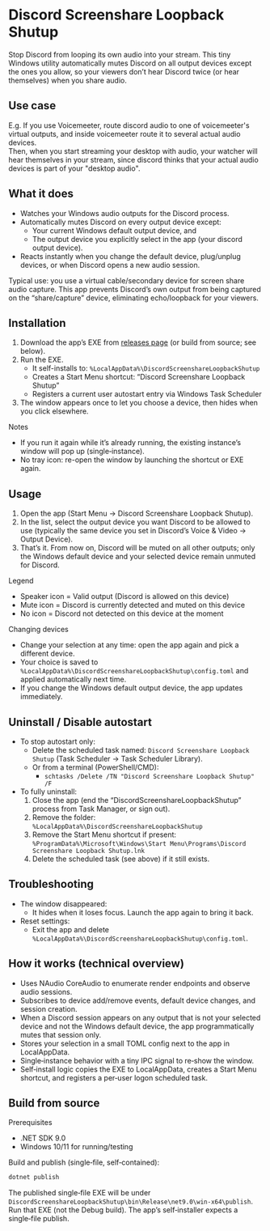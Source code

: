 ﻿# Discord Screenshare Loopback Shutup

Stop Discord from looping its own audio into your stream.
This tiny Windows utility automatically mutes Discord on all output devices except the ones you allow, so your viewers
don’t hear Discord twice (or hear themselves) when you share audio.

## Use case

E.g. If you use Voicemeeter, route discord audio to one of voicemeeter's virtual outputs, and inside voicemeeter route
it to several actual audio devices.  
Then, when you start streaming your desktop with audio, your watcher will hear themselves in your stream, since discord
thinks that your actual audio devices is part of your "desktop audio".

## What it does

- Watches your Windows audio outputs for the Discord process.
- Automatically mutes Discord on every output device except:
    - Your current Windows default output device, and
    - The output device you explicitly select in the app (your discord output device).
- Reacts instantly when you change the default device, plug/unplug devices, or when Discord opens a new audio session.

Typical use: you use a virtual cable/secondary device for screen share audio capture. This app prevents Discord’s own
output from being captured on the “share/capture” device, eliminating echo/loopback for your viewers.

## Installation

1. Download the app’s EXE from [releases page](https://github.com/SKProCH/DiscordScreenshareLoopbackShutup/releases) (or
   build from source; see below).
2. Run the EXE.
    - It self-installs to: `%LocalAppData%\DiscordScreenshareLoopbackShutup`
    - Creates a Start Menu shortcut: “Discord Screenshare Loopback Shutup”
    - Registers a current user autostart entry via Windows Task Scheduler
3. The window appears once to let you choose a device, then hides when you click elsewhere.

Notes

- If you run it again while it’s already running, the existing instance’s window will pop up (single‑instance).
- No tray icon: re-open the window by launching the shortcut or EXE again.

## Usage

1. Open the app (Start Menu → Discord Screenshare Loopback Shutup).
2. In the list, select the output device you want Discord to be allowed to use (typically the same device you set in
   Discord’s Voice & Video → Output Device).
3. That’s it. From now on, Discord will be muted on all other outputs; only the Windows default device and your selected
   device remain unmuted for Discord.

Legend

- Speaker icon = Valid output (Discord is allowed on this device)
- Mute icon = Discord is currently detected and muted on this device
- No icon = Discord not detected on this device at the moment

Changing devices

- Change your selection at any time: open the app again and pick a different device.
- Your choice is saved to `%LocalAppData%\DiscordScreenshareLoopbackShutup\config.toml` and applied automatically next
  time.
- If you change the Windows default output device, the app updates immediately.

## Uninstall / Disable autostart

- To stop autostart only:
    - Delete the scheduled task named: `Discord Screenshare Loopback Shutup` (Task Scheduler → Task Scheduler Library).
    - Or from a terminal (PowerShell/CMD):
        - `schtasks /Delete /TN "Discord Screenshare Loopback Shutup" /F`
- To fully uninstall:
    1. Close the app (end the “DiscordScreenshareLoopbackShutup” process from Task Manager, or sign out).
    2. Remove the folder: `%LocalAppData%\DiscordScreenshareLoopbackShutup`
    3. Remove the Start Menu shortcut if present:
       `%ProgramData%\Microsoft\Windows\Start Menu\Programs\Discord Screenshare Loopback Shutup.lnk`
    4. Delete the scheduled task (see above) if it still exists.

## Troubleshooting

- The window disappeared:
    - It hides when it loses focus. Launch the app again to bring it back.
- Reset settings:
    - Exit the app and delete `%LocalAppData%\DiscordScreenshareLoopbackShutup\config.toml`.

## How it works (technical overview)

- Uses NAudio CoreAudio to enumerate render endpoints and observe audio sessions.
- Subscribes to device add/remove events, default device changes, and session creation.
- When a Discord session appears on any output that is not your selected device and not the Windows default device, the
  app programmatically mutes that session only.
- Stores your selection in a small TOML config next to the app in LocalAppData.
- Single‑instance behavior with a tiny IPC signal to re‑show the window.
- Self‑install logic copies the EXE to LocalAppData, creates a Start Menu shortcut, and registers a per‑user logon
  scheduled task.

## Build from source

Prerequisites

- .NET SDK 9.0
- Windows 10/11 for running/testing

Build and publish (single‑file, self‑contained):

```cmd
dotnet publish
```

The published single‑file EXE will be under `DiscordScreenshareLoopbackShutup\bin\Release\net9.0\win-x64\publish`. Run
that EXE (not the Debug build). The app’s self‑installer expects a single‑file publish.